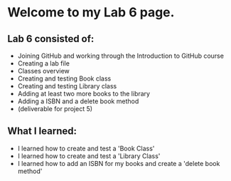 # Welcome to my Lab 6 page.

## Lab 6 consisted of:
- Joining GitHub and working through the Introduction to GitHub course
- Creating a lab file
- Classes overview
- Creating and testing Book class
- Creating and testing Library class
- Adding at least two more books to the library
- Adding a ISBN and a delete book method
- (deliverable for project 5)

## What I learned:
- I learned how to create and test a 'Book Class'
- I learned how to create and test a 'Library Class'
- I learned how to add an ISBN for my books and create a 'delete book method'
